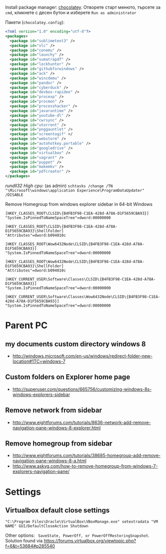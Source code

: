 
Install package manager: [chocolatey](https://chocolatey.org/).
Отворете старт менюто, търсете за `cmd`, кликнете с десен бутон и изберете `Run as administrator`

Пакети (`chocolatey.config`):

```xml
<?xml version="1.0" encoding="utf-8"?>
<packages>
  <package id="sublimetext3" />
  <package id="vlc" />
  <package id="conemu" />
  <package id="launchy" />
  <package id="sumatrapdf" />
  <package id="lockhunter" />
  <package id="githubforwindows" />
  <package id="ack" />
  <package id="wincdemu" />
  <package id="pandoc" />
  <package id="cyberduck" />
  <package id="devbox-rapidee" />
  <package id="procexp" />
  <package id="procmon" />
  <package id="processhacker" />
  <package id="javaruntime" />
  <package id="youtube-dl" />
  <package id="cwrsync" />
  <package id="utorrent" />
  <package id="pnggauntlet" />
  <package id="screentogif" >/
  <package id="webstorm" />
  <package id="autohotkey.portable" />
  <package id="googledrive" />
  <package id="virtualbox" />
  <package id="vagrant" />
  <package id="puppet" />
  <package id="makemkv" />
  <package id="pdfcreator" />
</packages>
```

*rundll32 High cpu*: (as admin) `schtasks /change /TN "\Microsoft\windows\application Experience\ProgramDataUpdater" /DISABLE`

Remove Homegroup from windows explorer sidebar in 64-bit Windows
```batch
[HKEY_CLASSES_ROOT\CLSID\{B4FB3F98-C1EA-428d-A78A-D1F5659CBA93}]
"System.IsPinnedToNameSpaceTree"=dword:00000000

[HKEY_CLASSES_ROOT\CLSID\{B4FB3F98-C1EA-428d-A78A-D1F5659CBA93}\ShellFolder]
"Attributes"=dword:b094010c

[HKEY_CLASSES_ROOT\Wow6432Node\CLSID\{B4FB3F98-C1EA-428d-A78A-D1F5659CBA93}]
"System.IsPinnedToNameSpaceTree"=dword:00000000

[HKEY_CLASSES_ROOT\Wow6432Node\CLSID\{B4FB3F98-C1EA-428d-A78A-D1F5659CBA93}\ShellFolder]
"Attributes"=dword:b094010c

[HKEY_CURRENT_USER\Software\Classes\CLSID\{B4FB3F98-C1EA-428d-A78A-D1F5659CBA93}]
"System.IsPinnedToNameSpaceTree"=dword:00000000

[HKEY_CURRENT_USER\Software\Classes\Wow6432Node\CLSID\{B4FB3F98-C1EA-428d-A78A-D1F5659CBA93}]
"System.IsPinnedToNameSpaceTree"=dword:00000000
```


# Parent PC

## my documents custom directory windows 8
- http://windows.microsoft.com/en-us/windows/redirect-folder-new-location#1TC=windows-7

## Custom folders on Explorer home page
- http://superuser.com/questions/665756/customizing-windows-8s-windows-explorers-sidebar

## Remove network from sidebar
- http://www.eightforums.com/tutorials/8636-network-add-remove-navigation-pane-windows-8-explorer.html

## Remove homegroup from sidebar
- http://www.eightforums.com/tutorials/38685-homegroup-add-remove-navigation-pane-windows-8-a.html
- http://www.askvg.com/how-to-remove-homegroup-from-windows-7-explorers-navigation-pane/


# Settings

## Virtualbox default close settings

```
"C:\Program Files\Oracle\VirtualBox\VBoxManage.exe" setextradata "VM NAME" GUI/DefaultCloseAction Shutdown
```

Other options: ` SaveState, PowerOff, or PowerOffRestoringSnapshot`. Solution found via https://forums.virtualbox.org/viewtopic.php?f=6&t=53684#p285540
